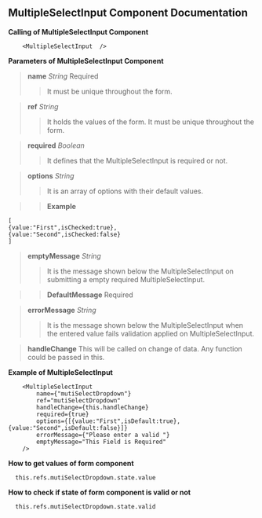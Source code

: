 ## MultipleSelectInput Component Documentation

**Calling of MultipleSelectInput Component**

```no-highlight
    <MultipleSelectInput  />
```
**Parameters of MultipleSelectInput Component**

>**name** *String* Required
>> It must be unique throughout the form.

>**ref** *String*
>> It  holds the values of the form. It must be unique throughout the form.

>**required** *Boolean*
>> It defines that the MultipleSelectInput is required or not.

>**options** *String*
>> It is an array of options with their default values.

>>**Example**
```
[
{value:"First",isChecked:true},
{value:"Second",isChecked:false}
]
```
>**emptyMessage** *String*
>> It is the message shown below the MultipleSelectInput on submitting a empty required MultipleSelectInput.

>> **DefaultMessage** Required

>**errorMessage** *String*
>> It is the message shown below the MultipleSelectInput when the entered value fails validation applied on MultipleSelectInput.

>**handleChange**  This will be called on change of data. Any function could be passed in this.

**Example of MultipleSelectInput**

```no-highlight
    <MultipleSelectInput
        name={"mutiSelectDropdown"}
        ref="mutiSelectDropdown"
        handleChange={this.handleChange}
        required={true}
        options={[{value:"First",isDefault:true},{value:"Second",isDefault:false}]}
        errorMessage={"Please enter a valid "}
        emptyMessage="This Field is Required"
	/>
```

**How to get values of form component**
```
  this.refs.mutiSelectDropdown.state.value
```

**How to check if state of form component is valid or not**
```
  this.refs.mutiSelectDropdown.state.valid
```

